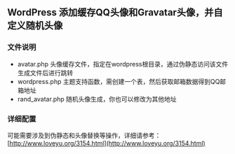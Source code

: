 ## WordPress 添加缓存QQ头像和Gravatar头像，并自定义随机头像
### 文件说明
* avatar.php 头像缓存文件，指定在wordpress根目录，通过伪静态访问该文件生成文件后进行跳转
* wordpress.php 主题支持函数，需创建一个表，然后获取邮箱数据得到QQ邮箱地址
* rand_avatar.php 随机头像生成，你也可以修改为其他地址

### 详细配置
可能需要涉及到伪静态和头像替换等操作，详细请参考：[http://www.loveyu.org/3154.html](http://www.loveyu.org/3154.html)
